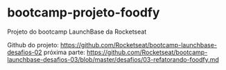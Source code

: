 # bootcamp-projeto-foodfy
Projeto do bootcamp LaunchBase da Rocketseat

Github do projeto: https://github.com/Rocketseat/bootcamp-launchbase-desafios-02
próxima parte: https://github.com/Rocketseat/bootcamp-launchbase-desafios-03/blob/master/desafios/03-refatorando-foodfy.md
